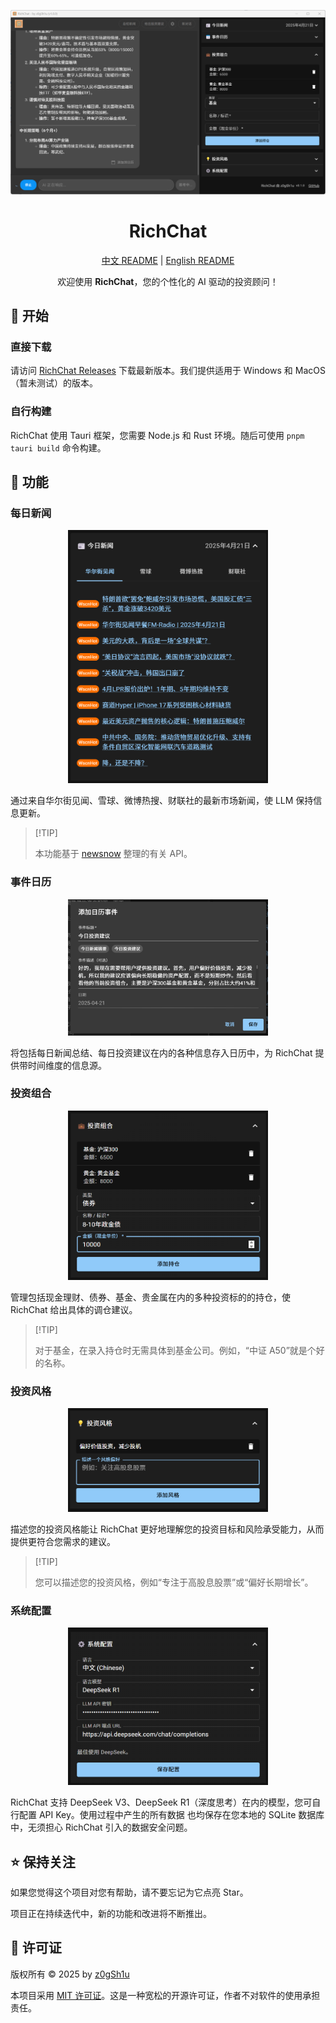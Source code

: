 <div align="center">

<p align="center">
    <img src="docs/zhcn/screenshot.png" width="600" />
</p>

# RichChat

<p align="center">
    <a href="README-CN.md">中文 README</a> | <a href="README.md">English README</a>
</p>

欢迎使用 **RichChat**，您的个性化的 AI 驱动的投资顾问！

</div>

## 🌝 开始

### 直接下载

请访问 [RichChat Releases](https://github.com/z0gSh1u/richchat/releases) 下载最新版本。我们提供适用于 Windows 和 MacOS（暂未测试）的版本。

### 自行构建

RichChat 使用 Tauri 框架，您需要 Node.js 和 Rust 环境。随后可使用 `pnpm tauri build` 命令构建。

## 🔮 功能

### 每日新闻

<p align="center">
    <img src="docs/zhcn/news-today.png" width="320" />
</p>

通过来自华尔街见闻、雪球、微博热搜、财联社的最新市场新闻，使 LLM 保持信息更新。

> \[!TIP]
>
> 本功能基于 [newsnow](https://github.com/ourongxing/newsnow) 整理的有关 API。

### 事件日历

<p align="center">
    <img src="docs/zhcn/add-to-calendar.png" width="320" />
</p>

将包括每日新闻总结、每日投资建议在内的各种信息存入日历中，为 RichChat 提供带时间维度的信息源。

### 投资组合

<p align="center">
    <img src="docs/zhcn/portfolio.png" width="320" />
</p>

管理包括现金理财、债券、基金、贵金属在内的多种投资标的的持仓，使 RichChat 给出具体的调仓建议。

> \[!TIP]
>
> 对于基金，在录入持仓时无需具体到基金公司。例如，“中证 A50”就是个好的名称。

### 投资风格

<p align="center">
    <img src="docs/zhcn/investment-style.png" width="320" />
</p>

描述您的投资风格能让 RichChat 更好地理解您的投资目标和风险承受能力，从而提供更符合您需求的建议。

> \[!TIP]
>
> 您可以描述您的投资风格，例如“专注于高股息股票”或“偏好长期增长”。

### 系统配置

<p align="center">
    <img src="docs/zhcn/configuration.png" width="320" />
</p>

RichChat 支持 DeepSeek V3、DeepSeek R1（深度思考）在内的模型，您可自行配置 API Key。使用过程中产生的所有数据
也均保存在您本地的 SQLite 数据库中，无须担心 RichChat 引入的数据安全问题。

## ⭐ 保持关注

如果您觉得这个项目对您有帮助，请不要忘记为它点亮 Star。

项目正在持续迭代中，新的功能和改进将不断推出。

## 📜 许可证

版权所有 © 2025 by [z0gSh1u](https://github.com/z0gSh1u)

本项目采用 [MIT 许可证](LICENSE)。这是一种宽松的开源许可证，作者不对软件的使用承担责任。
